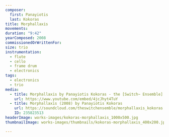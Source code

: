 ```yaml
---
composer:
  first: Panayiotis
  last: Kokoras
title: Morphallaxis
movements:
duration: "9:42"
yearComposed: 2008
commissionedOrWrittenFor:
size: trio
instrumentation:
  - flute
  - cello
  - frame drum
  - electronics
tags:
  - electronics
  - trio
media:
  - title: Morphallaxis by Panayiotis Kokoras - the [Switch~ Ensemble]
    url: https://www.youtube.com/embed/4jcJhyt4TuY
  - title: Morphallaxis (2008) by Panayiotis Kokoras
    url: https://soundcloud.com/theswitchensemble/morphallaxis_kokoras
    ID: 235823513
headerImage: works-images/kokoras-morphallaxis_1000x500.jpg
thumbnailImage: works-images/thumbnails/kokoras-morphallaxis_400x200.jpg

---
```

